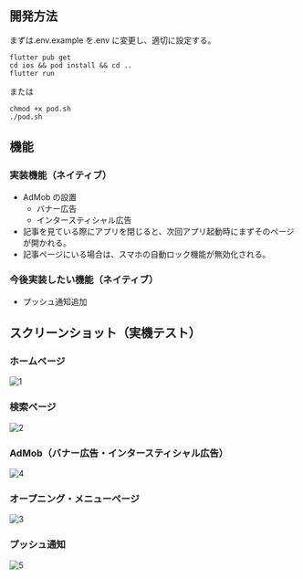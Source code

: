 ## 開発方法

まずは.env.example を.env に変更し、適切に設定する。

```
flutter pub get
cd ios && pod install && cd ..
flutter run
```

または

```
chmod +x pod.sh
./pod.sh
```

## 機能

### 実装機能（ネイティブ）

- AdMob の設置
  - バナー広告
  - インタースティシャル広告
- 記事を見ている際にアプリを閉じると、次回アプリ起動時にまずそのページが開かれる。
- 記事ページにいる場合は、スマホの自動ロック機能が無効化される。

### 今後実装したい機能（ネイティブ）

- プッシュ通知追加

## スクリーンショット（実機テスト）

### ホームページ

![1](https://github.com/user-attachments/assets/a76b0ae3-a6fb-402b-98c7-8c3dcc73ea29)

### 検索ページ

![2](https://github.com/user-attachments/assets/2700b02b-dc68-438a-8220-d4f27a347697)

### AdMob（バナー広告・インタースティシャル広告）

![4](https://github.com/user-attachments/assets/ed1bdd2c-bb78-414b-896d-f1d0191ae934)

### オープニング・メニューページ

![3](https://github.com/user-attachments/assets/df419fbc-11cc-4e11-bf9f-071ea35d1550)

### プッシュ通知

![5](https://github.com/user-attachments/assets/2d7027b9-9370-4393-81cc-8090f25bf848)
